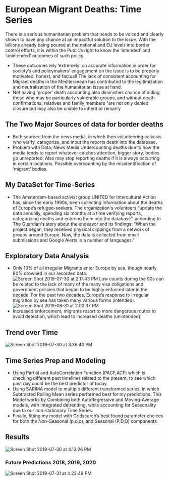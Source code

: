 # European Migrant Deaths: Time Series
There is a serious humanitarian problem that needs to be voiced and clearly shown to have any chance at an impactful solution to the issue. With the billions already being poured at the national and EU levels into border control efforts, it is within the Public’s right to know the ‘intended’ and ‘unintended’ outcomes of such policy.
* These outcomes rely ‘extremely’ on accurate information in order for society’s and policymakers’ engagement on the issue is to be properly motivated, honest, and factual! The lack of consistent accounting for Migrant deaths in the Mediteranean has contributed to the legitimization and neutralization of the humanitarian issue at hand.
* Not having ‘proper’ death accounting also diminishes chance of aiding those who may be particularly vulnerable groups, and without death confirmations, relatives and family members “are not only denied closure but may also be unable to inherit or remarry
## The Two Major Sources of data for border deaths
* Both sourced from the news media, in which then volunteering activists who verify, categorize, and input the reports death into the database.
* Problem with Data; News Media
Undercounting deaths due to how the media tends to report whatever catches attention, bigger story, bodies go unreported. Also may stop reporting deaths if it is always occurring in certain locations.
Possible overcounting by the misidentification of ‘migrant’ bodies.
## My DataSet for Time-Series
* The Amsterdam-based activist group UNITED for Intercultural Action has, since the early 1990s, been collecting information about the deaths of Europe’s refugee-seekers. The organization's volunteers “update the data annually, spending six months at a time verifying reports, categorizing deaths and entering them into the database”, according to The Guardian's story about the endeavor and its findings: “When the project began, they received physical clippings from a network of groups around Europe. Now, the data is collected from email submissions and Google Alerts in a number of languages.”
## Exploratory Data Analysis
* Only 10% of all irregular Migrants enter Europe by sea, though nearly 80% drowned in our recorded data.
![Screen Shot 2019-07-30 at 2.17.43 PM](https://github.com/klemma14/European-Migrant-Deaths-Time-Series-/blob/master/Visuals/Screen%20Shot%202019-07-30%20at%202.17.43%20PM.png)
Low counts during the 90s can be related to the lack of many of the many visa obligations and government policies that began to be highly enforced later in the decade.
For the past two decades, Europe’s response to irregular migration by sea has taken many various forms (intended).
![Screen Shot 2019-08-31 at 2.02.37 PM](https://github.com/klemma14/European-Migrant-Deaths-Time-Series-/blob/master/Visuals/Screen%20Shot%202019-08-31%20at%202.02.37%20PM.png)
* Increased enforcement, migrants resort to more  dangerous routes to avoid detection, which lead to increased deaths (unintended).
## Trend over Time
![Screen Shot 2019-07-30 at 3.36.40 PM](https://github.com/klemma14/European-Migrant-Deaths-Time-Series-/blob/master/Visuals/Screen%20Shot%202019-07-30%20at%203.36.40%20PM.png)
## Time Series Prep and Modeling
* Using Partial and AutoCorrelation Function (PACF,ACF) which is checking different past timelines related to the present, to see which past day could be the best predictor of today.
* Using SARIMA model to multiple different transformed series, in which Subtracted Rolling Mean series performed best for my predictions. This Model works by Combining both AutoRegressive and Moving-Average models, with Integrated detrending, while accounting for Seasonality due to our non-stationary Time Series.
* Finally, fitting my model with Gridsearch’s best found parameter choices for both the Non-Seasonal (p,d,q), and Seasonal (P,D,Q) components.
## Results
![Screen Shot 2019-07-30 at 4.13.26 PM](https://github.com/klemma14/European-Migrant-Deaths-Time-Series-/blob/master/Visuals/Screen%20Shot%202019-07-30%20at%204.13.26%20PM.png)
### Future Predictions 2018, 2019, 2020
![Screen Shot 2019-07-31 at 4.22.49 PM](https://github.com/klemma14/European-Migrant-Deaths-Time-Series-/blob/master/Visuals/Screen%20Shot%202019-07-31%20at%204.22.49%20PM.png)
